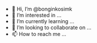 - 👋 Hi, I’m @bonginkosimk
- 👀 I’m interested in ...
- 🌱 I’m currently learning ...
- 💞️ I’m looking to collaborate on ...
- 📫 How to reach me ...

<!---
bonginkosimk/bonginkosimk is a ✨ special ✨ repository because its `README.md` (this file) appears on your GitHub profile.
You can click the Preview link to take a look at your changes.
--->
